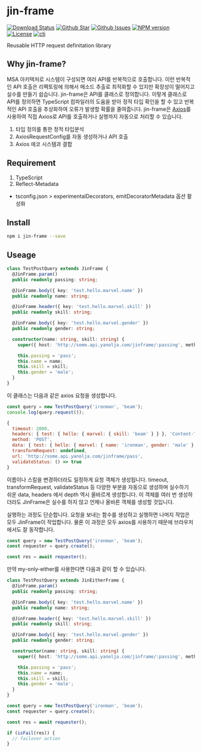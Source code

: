 # jin-frame

[![Download Status](https://img.shields.io/npm/dw/jin-frame.svg)](https://npmcharts.com/compare/jin-frame?minimal=true) [![Github Star](https://img.shields.io/github/stars/imjuni/jin-frame.svg?style=popout)](https://github.com/imjuni/jin-frame) [![Github Issues](https://img.shields.io/github/issues-raw/imjuni/jin-frame.svg)](https://github.com/imjuni/jin-frame/issues) [![NPM version](https://img.shields.io/npm/v/jin-frame.svg)](https://www.npmjs.com/package/jin-frame) [![License](https://img.shields.io/npm/l/jin-frame.svg)](https://github.com/imjuni/jin-frame/blob/master/LICENSE) [![cti](https://circleci.com/gh/imjuni/jin-frame.svg?style=shield)](https://app.circleci.com/pipelines/github/imjuni/jin-frame?branch=master)

Reusable HTTP request definitation library

## Why jin-frame?

MSA 아키텍처로 시스템이 구성되면 여러 API를 반복적으로 호출합니다. 이런 반복적인 API 호출은 리펙토링에 의해서 메소드 추출로 최적화할 수 있지만 확장성이 떨어지고 실수를 만들기 쉽습니다. jin-frame은 API를 클래스로 정의합니다. 이렇게 클래스로 API를 정의하면 TypeScript 컴파일러의 도움을 받아 정적 타입 확인을 할 수 있고 반복적인 API 호출을 추상화하여 오류가 발생할 확률을 줄여줍니다. jin-frame은 [Axios](https://github.com/axios/axios)를 사용하여 직접 Axios로 API를 호출하거나 실행까지 자동으로 처리할 수 있습니다.

1. 타입 정의를 통한 정적 타입분석
1. AxiosRequestConfig를 자동 생성하거나 API 호출
1. Axios 에코 시스템과 결합

## Requirement

1. TypeScript
1. Reflect-Metadata

- tsconfig.json > experimentalDecorators, emitDecoratorMetadata 옵션 활성화

## Install

```sh
npm i jin-frame --save
```

## Useage

```ts
class TestPostQuery extends JinFrame {
  @JinFrame.param()
  public readonly passing: string;

  @JinFrame.body({ key: 'test.hello.marvel.name' })
  public readonly name: string;

  @JinFrame.header({ key: 'test.hello.marvel.skill' })
  public readonly skill: string;

  @JinFrame.body({ key: 'test.hello.marvel.gender' })
  public readonly gender: string;

  constructor(name: string, skill: string) {
    super({ host: 'http://some.api.yanolja.com/jinframe/:passing', method: 'POST' });

    this.passing = 'pass';
    this.name = name;
    this.skill = skill;
    this.gender = 'male';
  }
}
```

이 클래스는 다음과 같은 axios 요청을 생성합니다.

```ts
const query = new TestPostQuery('ironman', 'beam');
console.log(query.request());
```

```js
{
  timeout: 2000,
  headers: { test: { hello: { marvel: { skill: 'beam' } } }, 'Content-Type': 'application/json' },
  method: 'POST',
  data: { test: { hello: { marvel: { name: 'ironman', gender: 'male' } } } },
  transformRequest: undefined,
  url: 'http://some.api.yanolja.com/jinframe/pass',
  validateStatus: () => true
}
```

이름이나 스킬을 변경하더라도 일정하게 요청 객체가 생성됩니다. timeout, transformRequest, validateStatus 등 다양한 부분을 자동으로 생성하며 실수하기 쉬운 data, headers 에서 depth 역시 올바르게 생성합니다. 이 객체를 여러 번 생성하더라도 JinFrame은 실수를 하지 않고 언제나 올바른 객체를 생성할 것입니다.

실행하는 과정도 단순합니다. 요청을 보내는 함수를 생성하고 실행하면 나머지 작업은 모두 JinFrame이 작업합니다. 물론 이 과정은 모두 axios를 사용하기 때문에 브라우저에서도 잘 동작합니다.

```ts
const query = new TestPostQuery('ironman', 'beam');
const requester = query.create();

const res = await requester();
```

만약 my-only-either를 사용한다면 다음과 같이 할 수 있습니다.

```ts
class TestPostQuery extends JinEitherFrame {
  @JinFrame.param()
  public readonly passing: string;

  @JinFrame.body({ key: 'test.hello.marvel.name' })
  public readonly name: string;

  @JinFrame.header({ key: 'test.hello.marvel.skill' })
  public readonly skill: string;

  @JinFrame.body({ key: 'test.hello.marvel.gender' })
  public readonly gender: string;

  constructor(name: string, skill: string) {
    super({ host: 'http://some.api.yanolja.com/jinframe/:passing', method: 'POST' });

    this.passing = 'pass';
    this.name = name;
    this.skill = skill;
    this.gender = 'male';
  }
}

const query = new TestPostQuery('ironman', 'beam');
const requester = query.create();

const res = await requester();

if (isFail(res)) {
  // failover action
}
```
